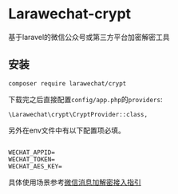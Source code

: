 
# Larawechat-crypt

基于laravel的微信公众号或第三方平台加密解密工具


## 安装

```
composer require larawechat/crypt
```

下载完之后直接配置`config/app.php`的`providers`:

```
\Larawechat\crypt\CryptProvider::class,
```

另外在env文件中有以下配置项必填。

```

WECHAT_APPID=
WECHAT_TOKEN=
WECHAT_AES_KEY=

```

具体使用场景参考[微信消息加解密接入指引](https://open.weixin.qq.com/cgi-bin/showdocument?action=dir_list&amp;t=resource/res_list&amp;verify=1&amp;id=open1419318479&amp;lang=zh_CN)